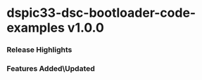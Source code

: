 # dspic33-dsc-bootloader-code-examples v1.0.0
### Release Highlights



### Features Added\Updated



